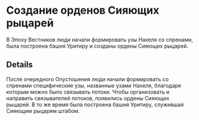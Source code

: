 # Создание орденов Сияющих рыцарей
В Эпоху Вестников люди начали формировать узы Нахеля со спренами, была построена башня Уритиру и созданы ордены Сияющих рыцарей.

## Details
После очередного Опустошения люди начали формировать со спренами специфические узы, названные узами Нахеля, благодаря которым можно было связывать потоки. Чтобы организовать и направить связывателей потоков, появились ордены Сияющих рыцарей. В то же время была построена башня Уритиру, служившая Сияющим рыцарям штабом.
